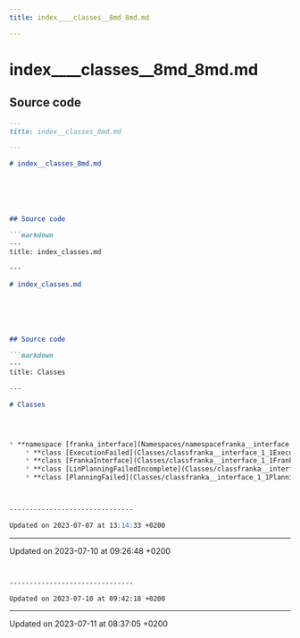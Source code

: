 ```yaml
---
title: index____classes__8md_8md.md

---
```


# index____classes__8md_8md.md






## Source code

```markdown
---
title: index__classes_8md.md

---

# index__classes_8md.md






## Source code

```markdown
---
title: index_classes.md

---

# index_classes.md






## Source code

```markdown
---
title: Classes

---

# Classes




* **namespace [franka_interface](Namespaces/namespacefranka__interface.md)** 
    * **class [ExecutionFailed](Classes/classfranka__interface_1_1ExecutionFailed.md)** <br>Exception thrown when an execution operation fails. 
    * **class [FrankaInterface](Classes/classfranka__interface_1_1FrankaInterface.md)** 
    * **class [LinPlanningFailedIncomplete](Classes/classfranka__interface_1_1LinPlanningFailedIncomplete.md)** <br>Exception thrown when a linear planning operation fails due to the goal pose not being reached. 
    * **class [PlanningFailed](Classes/classfranka__interface_1_1PlanningFailed.md)** <br>Exception thrown when a planning operation fails. 



-------------------------------

Updated on 2023-07-07 at 13:14:33 +0200
```


-------------------------------

Updated on 2023-07-10 at 09:26:48 +0200
```


-------------------------------

Updated on 2023-07-10 at 09:42:18 +0200
```


-------------------------------

Updated on 2023-07-11 at 08:37:05 +0200
